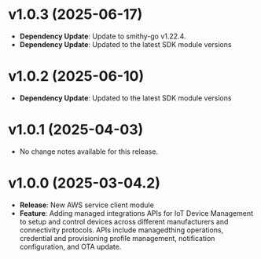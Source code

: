 # v1.0.3 (2025-06-17)

* **Dependency Update**: Update to smithy-go v1.22.4.
* **Dependency Update**: Updated to the latest SDK module versions

# v1.0.2 (2025-06-10)

* **Dependency Update**: Updated to the latest SDK module versions

# v1.0.1 (2025-04-03)

* No change notes available for this release.

# v1.0.0 (2025-03-04.2)

* **Release**: New AWS service client module
* **Feature**: Adding managed integrations APIs for IoT Device Management to setup and control devices across different manufacturers and connectivity protocols. APIs include managedthing operations, credential and provisioning profile management, notification configuration, and OTA update.

